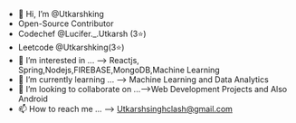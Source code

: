 - 👋 Hi, I’m @Utkarshking
- Open-Source Contributor
- Codechef @Lucifer._.Utkarsh (3⭐)
- Leetcode @Utkarshking(3⭐)
- 👀 I’m interested in ... --> Reactjs, Spring,Nodejs,FIREBASE,MongoDB,Machine Learning
- 🌱 I’m currently learning ... --> Machine Learning and Data Analytics
- 💞️ I’m looking to collaborate on ...-->Web Development Projects and Also Android 
- 📫 How to reach me ... --> Utkarshsinghclash@gmail.com

<!---
Utkarshking/Utkarshking is a ✨ special ✨ repository because its `README.md` (this file) appears on your GitHub profile.
You can click the Preview link to take a look at your changes.
--->
